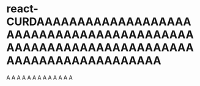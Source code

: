 # react-CURDAAAAAAAAAAAAAAAAAAAAAAAAAAAAAAAAAAAAAAAAAAAAAAAAAAAAAAAAAAAAAAAAAAAAAAAAAAAAAAAAAAAA
A
A
A
A
A
A
A
A
A
A
A
A
A